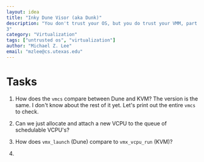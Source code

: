 ```yaml
---
layout: idea
title: "Inky Dune Visor (aka Dunk)"
description: "You don't trust your OS, but you do trust your VMM, part
3"
category: "Virtualization"
tags: ["untrusted os", "virtualization"]
author: "Michael Z. Lee"
email: "mzlee@cs.utexas.edu"
---
```


Tasks
===

1. How does the `vmcs` compare between Dune and KVM?
   The version is the same.  I don't know about the rest of it yet.
   Let's print out the entire `vmcs` to check.

2. Can we just allocate and attach a new VCPU to the queue of
   schedulable VCPU's?

3. How does `vmx_launch` (Dune) compare to `vmx_vcpu_run` (KVM)?

4. 
